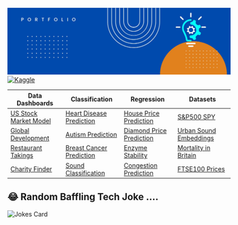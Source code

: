 ![alt text](https://github.com/get-heard/get-heard/blob/main/Banner.jpg?raw=true)
[![Kaggle](https://img.shields.io/badge/Kaggle_Notebooks-Master-orange)](https://www.kaggle.com/gkitchen)

| Data Dashboards | Classification | Regression | Datasets |  
| ------------- | ------------- | ------------- |   ------------- |  
| [US Stock Market Model](https://getheard.quarto.pub/spy)  | [Heart Disease Prediction](https://hearts.streamlit.app) | [House Price Prediction](https://www.kaggle.com/code/gkitchen/house-price-prediction)  | [S&P500 SPY](https://www.kaggle.com/datasets/gkitchen/s-and-p-500-spy)
| [Global Development](https://getheard.quarto.pub/gapminder)  | [Autism Prediction](https://www.kaggle.com/code/gkitchen/autism-prediction)|[Diamond Price Prediction](https://diamondz.streamlit.app) | [Urban Sound Embeddings](https://www.kaggle.com/datasets/gkitchen/urban-sound-mfcc)
| [Restaurant Takings](https://getheard.quarto.pub/tips)  | [Breast Cancer Prediction](https://www.kaggle.com/code/gkitchen/breast-cancer-prediction) | [Enzyme Stability](https://www.kaggle.com/code/gkitchen/enzyme-stability-prediction) | [Mortality in Britain]( https://www.kaggle.com/datasets/gkitchen/uk-deaths-by-year-of-age)
| [Charity Finder](https://charities.streamlit.app)  | [Sound Classification](https://sounds.streamlit.app) | [Congestion Prediction](https://www.kaggle.com/code/gkitchen/congestion-prediction) | [FTSE100 Prices](https://www.kaggle.com/datasets/gkitchen/ftse100)

## 😂 Random Baffling Tech Joke ....
![Jokes Card](https://readme-jokes.vercel.app/api)

